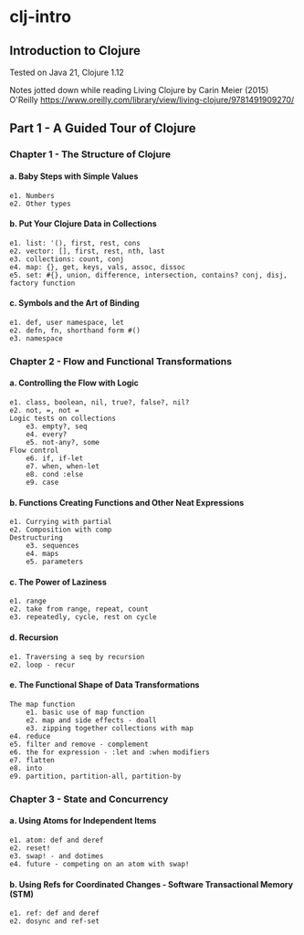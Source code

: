 # clj-intro
## Introduction to Clojure

Tested on Java 21, Clojure 1.12

Notes jotted down while reading Living Clojure by Carin Meier (2015) O'Reilly
https://www.oreilly.com/library/view/living-clojure/9781491909270/

## Part 1 - A Guided Tour of Clojure

### Chapter 1 - The Structure of Clojure
#### a. Baby Steps with Simple Values
    e1. Numbers
    e2. Other types
#### b. Put Your Clojure Data in Collections
    e1. list: '(), first, rest, cons
    e2. vector: [], first, rest, nth, last
    e3. collections: count, conj
    e4. map: {}, get, keys, vals, assoc, dissoc
    e5. set: #{}, union, difference, intersection, contains? conj, disj, factory function
#### c. Symbols and the Art of Binding
    e1. def, user namespace, let
    e2. defn, fn, shorthand form #()
    e3. namespace

### Chapter 2 - Flow and Functional Transformations
#### a. Controlling the Flow with Logic
    e1. class, boolean, nil, true?, false?, nil?
    e2. not, =, not =
    Logic tests on collections
        e3. empty?, seq
        e4. every?
        e5. not-any?, some
    Flow control
        e6. if, if-let
        e7. when, when-let
        e8. cond :else
        e9. case
#### b. Functions Creating Functions and Other Neat Expressions
    e1. Currying with partial
    e2. Composition with comp
    Destructuring
        e3. sequences
        e4. maps
        e5. parameters
#### c. The Power of Laziness
    e1. range
    e2. take from range, repeat, count
    e3. repeatedly, cycle, rest on cycle
#### d. Recursion
    e1. Traversing a seq by recursion
    e2. loop - recur
#### e. The Functional Shape of Data Transformations
    The map function
        e1. basic use of map function
        e2. map and side effects - doall
        e3. zipping together collections with map
    e4. reduce
    e5. filter and remove - complement
    e6. the for expression - :let and :when modifiers
    e7. flatten
    e8. into
    e9. partition, partition-all, partition-by

### Chapter 3 - State and Concurrency
#### a. Using Atoms for Independent Items
    e1. atom: def and deref
    e2. reset!
    e3. swap! - and dotimes
    e4. future - competing on an atom with swap!
#### b. Using Refs for Coordinated Changes - Software Transactional Memory (STM)
    e1. ref: def and deref
    e2. dosync and ref-set
    